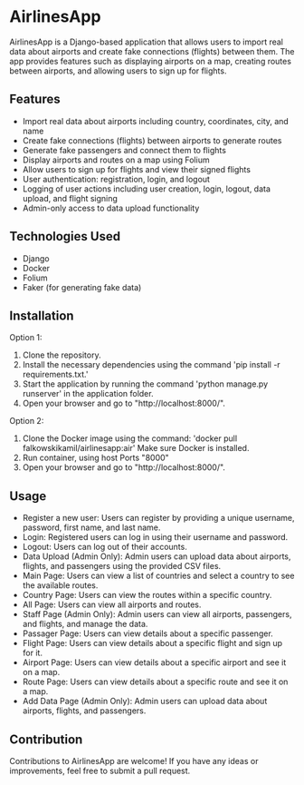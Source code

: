 # AirlinesApp

AirlinesApp is a Django-based application that allows users to import real data about airports and create fake connections (flights) between them. The app provides features such as displaying airports on a map, creating routes between airports, and allowing users to sign up for flights.

## Features

- Import real data about airports including country, coordinates, city, and name
- Create fake connections (flights) between airports to generate routes
- Generate fake passengers and connect them to flights
- Display airports and routes on a map using Folium
- Allow users to sign up for flights and view their signed flights
- User authentication: registration, login, and logout
- Logging of user actions including user creation, login, logout, data upload, and flight signing
- Admin-only access to data upload functionality

## Technologies Used

- Django
- Docker
- Folium
- Faker (for generating fake data)

## Installation

Option 1:
   1. Clone the repository.
   2. Install the necessary dependencies using the command 'pip install -r requirements.txt.'
   3. Start the application by running the command 'python manage.py runserver' in the application folder.
   4. Open your browser and go to "http://localhost:8000/".
   
Option 2:
   1. Clone the Docker image using the command: 'docker pull falkowskikamil/airlinesapp:air' Make sure Docker is installed.
   2. Run container, using host Ports "8000"
   3. Open your browser and go to "http://localhost:8000/".

## Usage

- Register a new user: Users can register by providing a unique username, password, first name, and last name.
- Login: Registered users can log in using their username and password.
- Logout: Users can log out of their accounts.
- Data Upload (Admin Only): Admin users can upload data about airports, flights, and passengers using the provided CSV files.
- Main Page: Users can view a list of countries and select a country to see the available routes.
- Country Page: Users can view the routes within a specific country.
- All Page: Users can view all airports and routes.
- Staff Page (Admin Only): Admin users can view all airports, passengers, and flights, and manage the data.
- Passager Page: Users can view details about a specific passenger.
- Flight Page: Users can view details about a specific flight and sign up for it.
- Airport Page: Users can view details about a specific airport and see it on a map.
- Route Page: Users can view details about a specific route and see it on a map.
-  Add Data Page (Admin Only): Admin users can upload data about airports, flights, and passengers.

## Contribution

Contributions to AirlinesApp are welcome! If you have any ideas or improvements, feel free to submit a pull request.
